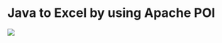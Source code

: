 # Java to Excel by using Apache POI

![](https://raw.githubusercontent.com/atabegruslan/Apache-POI-Java-Make-Excel/master/Illustrations/poi_excel.PNG)
